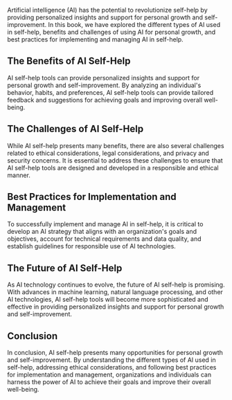 
Artificial intelligence (AI) has the potential to revolutionize self-help by providing personalized insights and support for personal growth and self-improvement. In this book, we have explored the different types of AI used in self-help, benefits and challenges of using AI for personal growth, and best practices for implementing and managing AI in self-help.

The Benefits of AI Self-Help
----------------------------

AI self-help tools can provide personalized insights and support for personal growth and self-improvement. By analyzing an individual's behavior, habits, and preferences, AI self-help tools can provide tailored feedback and suggestions for achieving goals and improving overall well-being.

The Challenges of AI Self-Help
------------------------------

While AI self-help presents many benefits, there are also several challenges related to ethical considerations, legal considerations, and privacy and security concerns. It is essential to address these challenges to ensure that AI self-help tools are designed and developed in a responsible and ethical manner.

Best Practices for Implementation and Management
------------------------------------------------

To successfully implement and manage AI in self-help, it is critical to develop an AI strategy that aligns with an organization's goals and objectives, account for technical requirements and data quality, and establish guidelines for responsible use of AI technologies.

The Future of AI Self-Help
--------------------------

As AI technology continues to evolve, the future of AI self-help is promising. With advances in machine learning, natural language processing, and other AI technologies, AI self-help tools will become more sophisticated and effective in providing personalized insights and support for personal growth and self-improvement.

Conclusion
----------

In conclusion, AI self-help presents many opportunities for personal growth and self-improvement. By understanding the different types of AI used in self-help, addressing ethical considerations, and following best practices for implementation and management, organizations and individuals can harness the power of AI to achieve their goals and improve their overall well-being.